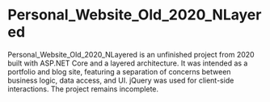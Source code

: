 # Personal_Website_Old_2020_NLayered
Personal_Website_Old_2020_NLayered is an unfinished project from 2020 built with ASP.NET Core and a layered architecture. It was intended as a portfolio and blog site, featuring a separation of concerns between business logic, data access, and UI. jQuery was used for client-side interactions. The project remains incomplete.
